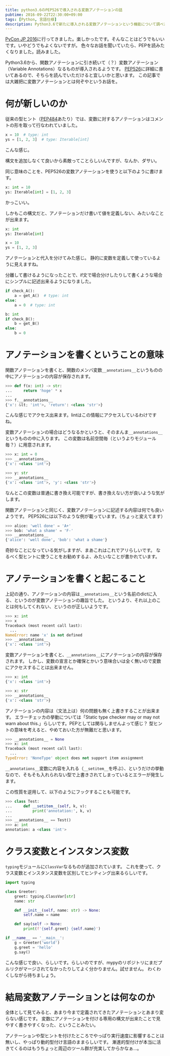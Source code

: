 ```yaml
---
title: python3.6のPEP526で導入される変数アノテーションの話
pubtime: 2016-09-22T22:30:00+09:00
tags: [Python, 言語仕様]
description: Python3.6で新たに導入される変数アノテーションという機能について調べた記録です。構文や挙動、定義上の意味などについて記載しています。
---
```


[PyCon JP 2016](https://pycon.jp/2016/)に行ってきました。楽しかったです。そんなことはどうでもいいです。いやどうでもよくないですが。
色々なお話を聞いていたら、PEPを読みたくなりました。読みました。

Python3.6から、関数アノテーションに引き続いて（？）変数アノテーション（Variable Annotations）なるものが導入されるようです。
[PEP526](https://www.python.org/dev/peps/pep-0526/)に詳細に書いてあるので、そちらを読んでいただけると宜しいかと思います。
この記事では大雑把に変数アノテーションとは何ぞやというお話を。

# 何が新しいのか
従来の型ヒント（[PEP484](https://www.python.org/dev/peps/pep-0484)あたり）では、変数に対するアノテーションはコメントの形を取って行なわれていました。
``` python
x = 10  # type: int
ys = [1, 2, 3]  # type: Iterable[int]
```
こんな感じ。

構文を追加しなくて良いから素敵ってことらしいんですが、なんか、ダサい。

同じ意味のことを、PEP526の変数アノテーションを使うと以下のように書けます。
``` python
x: int = 10
ys: Iterable[int] = [1, 2, 3]
```
かっこいい。

しかもこの構文だと、アノテーションだけ書いて値を定義しない、みたいなことが出来ます。
``` python
x: int
ys: Iterable[int]

x = 10
ys = [1, 2, 3]
```
アノテーションと代入を分けてみた感じ。
静的に変数を定義して使っているように見えますね。

分離して書けるようになったことで、if文で場合分けしたりして書くような場合にシンプルに記述出来るようになりました。
``` python
if check_A():
    a = get_A()  # type: int
else:
    a = 0  # type: int

b: int
if check_B():
    b = get_B()
else:
    b = 0
```

# アノテーションを書くということの意味
関数アノテーションを書くと、関数のメンバ変数`__annotations__`というものの中にアノテーションの内容が保存されます。
``` python
>>> def f(x: int) -> str:
...     return 'hoge' * x
...
>>> f.__annotations__
{'x': &lt; 'int'>, 'return': <class 'str'>}
```
こんな感じでアクセス出来ます。lintはこの情報にアクセスしているわけですね。

変数アノテーションの場合はどうなるかというと、そのまんま`__annotations__`というものの中に入ります。
この変数は名前空間毎（というよりモジュール毎？）に用意されます。
``` python
>>> x: int = 0
>>> __annotations__
{'x': <class 'int'>}

>>> y: str
>>> __annotations__
{'x': <class 'int'>, 'y': <class 'str'>}
```
なんとこの変数は普通に書き換え可能ですが、書き換えない方が良いような気がします。

関数アノテーションと同じく、変数アノテーションに記述する内容は何でも良いようです。
PEP526には以下のような例が載っています。（ちょっと変えてます）
``` python
>>> alice: 'well done' = 'A+'
>>> bob: 'what a shame' = 'F-'
>>> __annotations__
{'alice': 'well done', 'bob': 'what a shame'}
```
奇妙なことになっている気がしますが、まあこれはこれでアリらしいです。
なるべく型ヒントに使うことをお勧めするよ、みたいなことが書かれています。

# アノテーションを書くと起こること
上記の通り、アノテーションの内容は`__annotations__`という名前のdictに入る、というのが変数アノテーションの趣旨でした。
というより、それ以上のことは何もしてくれない、というのが正しいようです。

``` python
>>> x: int
>>> x
Traceback (most recent call last):
  ...
NameError: name 'x' is not defined
>>> __annotations__
{'x': <class 'int'>}

```
変数アノテーションを書くと、`__annotations__`にアノテーションの内容が保存されます。
しかし、変数の宣言とか確保とかいう意味合いは全く無いので変数にアクセスすることは出来ません。

``` python
>>> x: int
{'x': <class 'int'>}

>>> x: str
>>> __annotations__
{'x': <class 'str'>}
```
アノテーションの内容は（文法上は）何の問題も無く上書きすることが出来ます。
エラーチェッカの挙動については「Static type checker may or may not warn about this.」らしいです。PEPとしては関与しませんよって感じ？
型ヒントの意味を考えると、やめておいた方が無難だと思います。

``` python
>>> __annotations__ = None
>>> x: int
Traceback (most recent call last):
  ...
TypeError: 'NoneType' object does not support item assignment
```
`__annotations__`変数に内容を入れる（`__setitem__`を呼ぶ）、というだけの挙動なので、そもそも入れられない型で上書きされてしまっているとエラーが発生します。

この性質を逆用して、以下のようにフックすることも可能です。
``` python
>>> class Test:
...     def __setitem__(self, k, v):
...         print('annotation:', k, v)
...
>>> __annotations__ == Test()
>>> a: int
annotation: a <class 'int'>
```

# クラス変数とインスタンス変数
`typing`モジュールに`ClassVar`なるものが追加されています。
これを使って、クラス変数とインスタンス変数を区別してヒンティング出来るらしいです。

``` python
import typing

class Greeter:
    greet: typing.ClassVar[str]
    name: str

    def __init__(self, name: str) -> None:
        self.name = name

    def say(self -> None:
        print(f'{self.greet} {self.name}')

if __name__ == '__main__':
    g = Greeter('world')
    g.greet = 'hello'
    g.say()
```
こんな感じで良い、らしいです。らしいのですが、mypyのリポジトリにまだプルリクがマージされてなかったりしてよく分かりません。試せません。
わくわくしながら待ちましょう。

# 結局変数アノテーションとは何なのか
全体として見てみると、あまり今まで定義されてきたアノテーションとあまり変らない感じです。
変数にアノテーションを付ける専用の構文が出来たことで見やすく書きやすくなった、ということみたい。

アノテーションや型ヒントを付けたところでやっぱり実行速度に影響することは無いし、やっぱり動的型付け言語のままらしいです。
漸進的型付けが本当に活きてくるのはもうちょっと周辺のツール群が充実してからかなぁ…。
